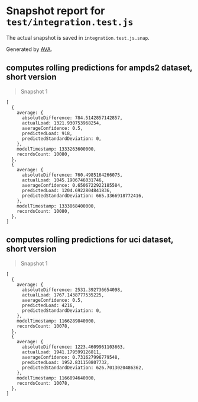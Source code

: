 # Snapshot report for `test/integration.test.js`

The actual snapshot is saved in `integration.test.js.snap`.

Generated by [AVA](https://ava.li).

## computes rolling predictions for ampds2 dataset, short version

> Snapshot 1

    [
      {
        average: {
          absoluteDifference: 784.5142857142857,
          actualLoad: 1321.930753968254,
          averageConfidence: 0.5,
          predictedLoad: 918,
          predictedStandardDeviation: 0,
        },
        modelTimestamp: 1333263600000,
        recordsCount: 10080,
      },
      {
        average: {
          absoluteDifference: 760.4985164266075,
          actualLoad: 1045.1906746031746,
          averageConfidence: 0.6506722922185584,
          predictedLoad: 1204.6922804841836,
          predictedStandardDeviation: 665.3366918772416,
        },
        modelTimestamp: 1333868400000,
        recordsCount: 10080,
      },
    ]

## computes rolling predictions for uci dataset, short version

> Snapshot 1

    [
      {
        average: {
          absoluteDifference: 2531.392736654098,
          actualLoad: 1767.1438777535225,
          averageConfidence: 0.5,
          predictedLoad: 4216,
          predictedStandardDeviation: 0,
        },
        modelTimestamp: 1166289840000,
        recordsCount: 10078,
      },
      {
        average: {
          absoluteDifference: 1223.4609961103663,
          actualLoad: 1941.179599126811,
          averageConfidence: 0.731627996779548,
          predictedLoad: 1952.831150807732,
          predictedStandardDeviation: 626.7013020486362,
        },
        modelTimestamp: 1166894640000,
        recordsCount: 10078,
      },
    ]
